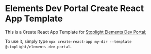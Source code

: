 # Elements Dev Portal Create React App Template

This is a Create React App Template for [Stoplight Elements Dev Portal](https://github.com/stoplightio/elements);

To use it, simply type `npx create-react-app my-dir --template @stoplight/elements-dev-portal`.
